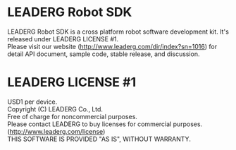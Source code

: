 LEADERG Robot SDK
=================
LEADERG Robot SDK is a cross platform robot software development kit. It's released under LEADERG LICENSE #1.  
Please visit our website (http://www.leaderg.com/dir/index?sn=1016) for detail API document, sample code, stable release, and discussion.   
  
LEADERG LICENSE #1
=======
USD1 per device.  
Copyright (C) LEADERG Co., Ltd.  
Free of charge for noncommercial purposes.  
Please contact LEADERG to buy licenses for commercial purposes. (http://www.leaderg.com/license)  
THIS SOFTWARE IS PROVIDED "AS IS", WITHOUT WARRANTY.  

